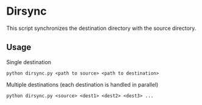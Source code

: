 # Dirsync

This script synchronizes the destination directory with the source directory.

## Usage
Single destination
```
python dirsync.py <path to source> <path to destination>
```

Multiple destinations (each destination is handled in parallel)
```
python dirsync.py <source> <dest1> <dest2> <dest3> ...
```
